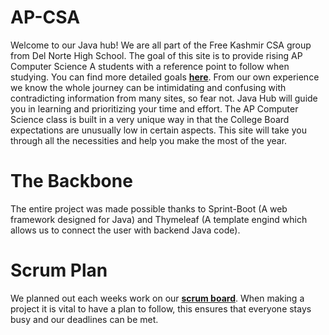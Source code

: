 # AP-CSA

Welcome to our Java hub! We are all part of the Free Kashmir CSA group from Del Norte High School. The goal of this site is to provide rising AP Computer Science A students with a reference point to follow when studying. You can find more detailed goals [**here**](https://github.com/Altoid0/AP-CSA/issues/6). From our own experience we know the whole journey can be intimidating and confusing with contradicting information from many sites, so fear not. Java Hub will guide you in learning and prioritizing your time and effort. The AP Computer Science class is built in a very unique way in that the College Board expectations are unusually low in certain aspects. This site will take you through all the necessities and help you make the most of the year.

# The Backbone
The entire project was made possible thanks to Sprint-Boot (A web framework designed for Java) and Thymeleaf (A template engind which allows us to connect the user with backend Java code). 

# Scrum Plan
We planned out each weeks work on our [**scrum board**](https://github.com/Altoid0/AP-CSA/projects/1). When making a project it is vital to have a plan to follow, this ensures that everyone stays busy and our deadlines can be met.
